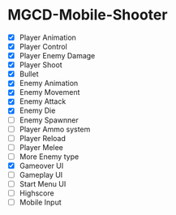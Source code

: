 # MGCD-Mobile-Shooter

- [x] Player Animation	
- [x] Player Control	
- [x] Player Enemy Damage	
- [x] Player Shoot		
- [x] Bullet		
- [x] Enemy Animation	
- [x] Enemy Movement	
- [x] Enemy Attack		
- [x] Enemy Die		
- [ ] Enemy Spawnner
- [ ] Player Ammo system
- [ ] Player Reload
- [ ] Player Melee
- [ ] More Enemy type
- [x] Gameover UI		
- [ ] Gameplay UI
- [ ] Start Menu UI
- [ ] Highscore
- [ ] Mobile Input